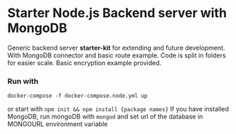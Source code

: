 # Starter Node.js Backend server with MongoDB

Generic backend server **starter-kit** for extending and future development.
With MongoDB connector and basic route example.
Code is split in folders for easier scale.
Basic encryption example provided.

### Run with
`docker-compose -f docker-compose.node.yml up`

or start with `npm init && npm install {package names}`
If you have installed MongoDB, run mongoDB with `mongod`
and set url of the database in MONGOURL environment variable
